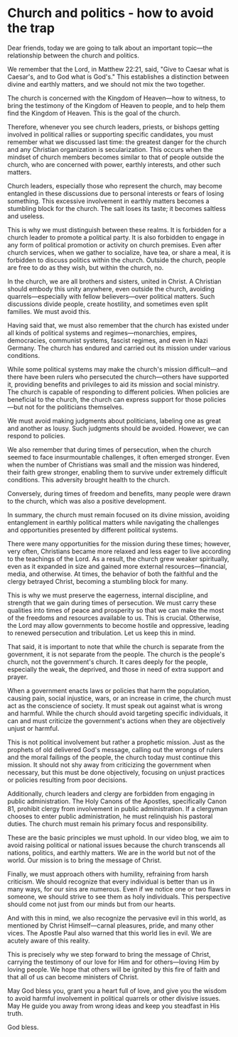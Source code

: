 # Church and politics - how to avoid the trap

Dear friends, today we are going to talk about an important topic—the relationship between the church and politics.  

We remember that the Lord, in Matthew 22:21, said, "Give to Caesar what is Caesar's, and to God what is God's." This establishes a distinction between divine and earthly matters, and we should not mix the two together.  

The church is concerned with the Kingdom of Heaven—how to witness, to bring the testimony of the Kingdom of Heaven to people, and to help them find the Kingdom of Heaven. This is the goal of the church.  

Therefore, whenever you see church leaders, priests, or bishops getting involved in political rallies or supporting specific candidates, you must remember what we discussed last time: the greatest danger for the church and any Christian organization is secularization. This occurs when the mindset of church members becomes similar to that of people outside the church, who are concerned with power, earthly interests, and other such matters.  

Church leaders, especially those who represent the church, may become entangled in these discussions due to personal interests or fears of losing something. This excessive involvement in earthly matters becomes a stumbling block for the church. The salt loses its taste; it becomes saltless and useless.  

This is why we must distinguish between these realms. It is forbidden for a church leader to promote a political party. It is also forbidden to engage in any form of political promotion or activity on church premises. Even after church services, when we gather to socialize, have tea, or share a meal, it is forbidden to discuss politics within the church. Outside the church, people are free to do as they wish, but within the church, no.  

In the church, we are all brothers and sisters, united in Christ. A Christian should embody this unity anywhere, even outside the church, avoiding quarrels—especially with fellow believers—over political matters. Such discussions divide people, create hostility, and sometimes even split families. We must avoid this.  

Having said that, we must also remember that the church has existed under all kinds of political systems and regimes—monarchies, empires, democracies, communist systems, fascist regimes, and even in Nazi Germany. The church has endured and carried out its mission under various conditions.  

While some political systems may make the church's mission difficult—and there have been rulers who persecuted the church—others have supported it, providing benefits and privileges to aid its mission and social ministry. The church is capable of responding to different policies. When policies are beneficial to the church, the church can express support for those policies—but not for the politicians themselves.  

We must avoid making judgments about politicians, labeling one as great and another as lousy. Such judgments should be avoided. However, we can respond to policies.  

We also remember that during times of persecution, when the church seemed to face insurmountable challenges, it often emerged stronger. Even when the number of Christians was small and the mission was hindered, their faith grew stronger, enabling them to survive under extremely difficult conditions. This adversity brought health to the church.  

Conversely, during times of freedom and benefits, many people were drawn to the church, which was also a positive development.  

In summary, the church must remain focused on its divine mission, avoiding entanglement in earthly political matters while navigating the challenges and opportunities presented by different political systems.

There were many opportunities for the mission during these times; however, very often, Christians became more relaxed and less eager to live according to the teachings of the Lord. As a result, the church grew weaker spiritually, even as it expanded in size and gained more external resources—financial, media, and otherwise. At times, the behavior of both the faithful and the clergy betrayed Christ, becoming a stumbling block for many.  

This is why we must preserve the eagerness, internal discipline, and strength that we gain during times of persecution. We must carry these qualities into times of peace and prosperity so that we can make the most of the freedoms and resources available to us. This is crucial. Otherwise, the Lord may allow governments to become hostile and oppressive, leading to renewed persecution and tribulation. Let us keep this in mind.  

That said, it is important to note that while the church is separate from the government, it is not separate from the people. The church is the people's church, not the government's church. It cares deeply for the people, especially the weak, the deprived, and those in need of extra support and prayer.  

When a government enacts laws or policies that harm the population, causing pain, social injustice, wars, or an increase in crime, the church must act as the conscience of society. It must speak out against what is wrong and harmful. While the church should avoid targeting specific individuals, it can and must criticize the government's actions when they are objectively unjust or harmful.  

This is not political involvement but rather a prophetic mission. Just as the prophets of old delivered God's message, calling out the wrongs of rulers and the moral failings of the people, the church today must continue this mission. It should not shy away from criticizing the government when necessary, but this must be done objectively, focusing on unjust practices or policies resulting from poor decisions.  

Additionally, church leaders and clergy are forbidden from engaging in public administration. The Holy Canons of the Apostles, specifically Canon 81, prohibit clergy from involvement in public administration. If a clergyman chooses to enter public administration, he must relinquish his pastoral duties. The church must remain his primary focus and responsibility.  

These are the basic principles we must uphold. In our video blog, we aim to avoid raising political or national issues because the church transcends all nations, politics, and earthly matters. We are in the world but not of the world. Our mission is to bring the message of Christ.  

Finally, we must approach others with humility, refraining from harsh criticism. We should recognize that every individual is better than us in many ways, for our sins are numerous. Even if we notice one or two flaws in someone, we should strive to see them as holy individuals. This perspective should come not just from our minds but from our hearts.

And with this in mind, we also recognize the pervasive evil in this world, as mentioned by Christ Himself—carnal pleasures, pride, and many other vices. The Apostle Paul also warned that this world lies in evil. We are acutely aware of this reality.  

This is precisely why we step forward to bring the message of Christ, carrying the testimony of our love for Him and for others—loving Him by loving people. We hope that others will be ignited by this fire of faith and that all of us can become ministers of Christ.  

May God bless you, grant you a heart full of love, and give you the wisdom to avoid harmful involvement in political quarrels or other divisive issues. May He guide you away from wrong ideas and keep you steadfast in His truth.  

God bless.

